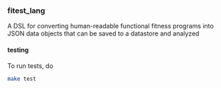 
### fitest_lang

A DSL for converting human-readable functional fitness programs 
into JSON data objects that can be saved to a datastore and analyzed

#### testing 

To run tests, do 

```bash
make test
```